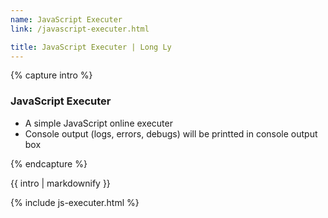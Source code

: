 ```yaml
---
name: JavaScript Executer
link: /javascript-executer.html

title: JavaScript Executer | Long Ly
---
```


{% capture intro %}
### JavaScript Executer
<!--separator-->
- A simple JavaScript online executer
- Console output (logs, errors, debugs) will be printted in console output box
<!--separator-->
{% endcapture %}

<div class="tool-wrapper mb-4">
    {{ intro | markdownify }}
</div>

{% include js-executer.html %}
